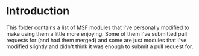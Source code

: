 Introduction
===
This folder contains a list of MSF modules that I've personally modified to make using them a little more enjoying. Some of them I've submitted pull requests for (and had them merged) and some are just modules that I've modified slightly and didn't think it was enough to submit a pull request for.